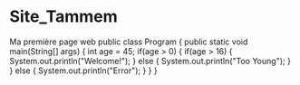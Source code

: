# Site_Tammem
Ma première page web
public class Program {
    public static void main(String[] args) {
        int age = 45;
        if(age > 0) {
            if(age > 16) {
                System.out.println("Welcome!");
            } else {
                System.out.println("Too Young");
            }
        } else {
            System.out.println("Error");
        }
    }
}
